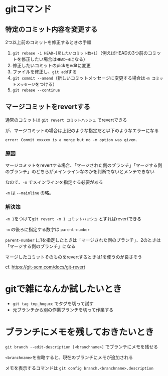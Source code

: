 # gitコマンド

## 特定のコミット内容を変更する

2つ以上前のコミットを修正するときの手順

1. `git rebase -i HEAD~[戻したいコミット数+1]`（例えばHEADの3つ前のコミットを修正したい場合は`HEAD~4`になる）
1. 修正したいコミットのpickをeditに変更
1. ファイルを修正し、`git add`する
1. `git commit --amend`（新しいコミットメッセージに変更する場合は`-m コミットメッセージ`をつける）
1. `git rebase --continue`

## マージコミットをrevertする
通常のコミットは `git revert コミットハッシュ` でrevertできる

が、マージコミットの場合は上記のような指定だと以下のようなエラーになる

```
error: Commit xxxxxx is a merge but no -m option was given.
```

### 原因

マージコミットをrevertする場合、「マージされた側のブランチ」「マージする側のブランチ」のどちらがメインラインなのかを判断でないとメンテできない

なので、`-m` でメインラインを指定する必要がある

`-m` は `--mainline` の略。


### 解決策
`-m 1`をつけて`git revert -m 1 コミットハッシュ` とすればrevertできる

`-m` の後ろに指定する数字は `parent-number`

`parent-number` に1を指定したときは「マージされた側のブランチ」、2のときは「マージする側のブランチ」になる

マージしたコミットそのものをrevertするときは1を使うのが良さそう

cf. https://git-scm.com/docs/git-revert

# gitで雑になんか試したいとき

- `git tag tmp_hogucc` でタグを切って試す
- 元ブランチから別の作業ブランチを切って作業する

# ブランチにメモを残しておきたいとき

`git branch --edit-description [<branchname>]` でブランチにメモを残せる

`<branchname>`を省略すると、現在のブランチにメモが追加される

メモを表示するコマンドは `git config branch.<branchname>.description`

